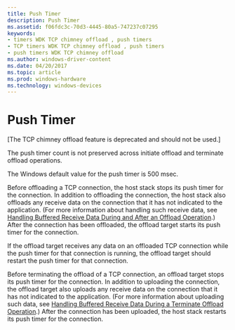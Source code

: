 ```yaml
---
title: Push Timer
description: Push Timer
ms.assetid: f06fdc3c-70d3-4445-80a5-747237c07295
keywords:
- timers WDK TCP chimney offload , push timers
- TCP timers WDK TCP chimney offload , push timers
- push timers WDK TCP chimney offload
ms.author: windows-driver-content
ms.date: 04/20/2017
ms.topic: article
ms.prod: windows-hardware
ms.technology: windows-devices
---
```


# Push Timer


\[The TCP chimney offload feature is deprecated and should not be used.\]

The push timer count is not preserved across initiate offload and terminate offload operations.

The Windows default value for the push timer is 500 msec.

Before offloading a TCP connection, the host stack stops its push timer for the connection. In addition to offloading the connection, the host stack also offloads any receive data on the connection that it has not indicated to the application. (For more information about handling such receive data, see [Handling Buffered Receive Data During and After an Offload Operation](handling-buffered-receive-data-during-and-after-an-offload-operation.md).) After the connection has been offloaded, the offload target starts its push timer for the connection.

If the offload target receives any data on an offloaded TCP connection while the push timer for that connection is running, the offload target should restart the push timer for that connection.

Before terminating the offload of a TCP connection, an offload target stops its push timer for the connection. In addition to uploading the connection, the offload target also uploads any receive data on the connection that it has not indicated to the application. (For more information about uploading such data, see [Handling Buffered Receive Data During a Terminate Offload Operation](handling-buffered-receive-data-during-a-terminate-offload-operation.md).) After the connection has been uploaded, the host stack restarts its push timer for the connection.

 

 





